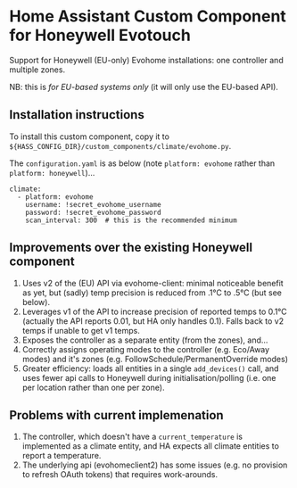 # Home Assistant Custom Component for Honeywell Evotouch

Support for Honeywell (EU-only) Evohome installations: one controller and multiple zones.

NB: this is _for EU-based systems only_ (it will only use the EU-based API).

## Installation instructions

To install this custom component, copy it to `${HASS_CONFIG_DIR}/custom_components/climate/evohome.py`.

The `configuration.yaml` is as below (note `platform: evohome` rather than `platform: honeywell`)...
```
climate:
  - platform: evohome
    username: !secret_evohome_username
    password: !secret_evohome_password
    scan_interval: 300  # this is the recommended minimum
```

## Improvements over the existing Honeywell component

1. Uses v2 of the (EU) API via evohome-client: minimal noticeable benefit as yet, but (sadly) temp precision is reduced from .1°C to .5°C (but see below).
2. Leverages v1 of the API to increase precision of reported temps to 0.1°C (actually the API reports 0.01, but HA only handles 0.1).  Falls back to v2 temps if unable to get v1 temps. 
3. Exposes the controller as a separate entity (from the zones), and...
4. Correctly assigns operating modes to the controller (e.g. Eco/Away modes) and it's zones (e.g. FollowSchedule/PermanentOverride modes)
5. Greater efficiency: loads all entities in a single `add_devices()` call, and uses fewer api calls to Honeywell during initialisation/polling (i.e. one per location rather than one per zone).

## Problems with current implemenation

1. The controller, which doesn't have a `current_temperature` is implemented as a climate entity, and HA expects all climate entities to report a temperature.
2. The underlying api (evohomeclient2) has some issues (e.g. no provision to refresh OAuth tokens) that requires work-arounds.
